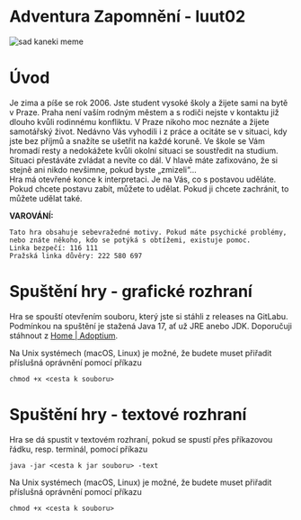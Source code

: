# Adventura Zapomnění - luut02
![sad kaneki meme](https://i.kym-cdn.com/entries/icons/original/000/034/167/donny%27s_theme_cover.png)

# Úvod
Je zima a píše se rok 2006. Jste student vysoké školy a žijete sami na bytě v Praze. Praha není vaším rodným městem a s rodiči nejste v kontaktu již dlouho kvůli rodinnému konfliktu. V Praze nikoho moc neznáte a žijete samotářský život. Nedávno Vás vyhodili i z práce a ocitáte se v situaci, kdy jste bez příjmů a snažíte se ušetřit na každé koruně. Ve škole se Vám hromadí resty a nedokážete kvůli okolní situaci se soustředit na studium. Situaci přestáváte zvládat a nevíte co dál. V hlavě máte zafixováno, že si stejně ani nikdo nevšimne, pokud byste „zmizeli“…  
Hra má otevřené konce k interpretaci. Je na Vás, co s postavou uděláte. Pokud chcete postavu zabít, můžete to udělat. Pokud ji chcete zachránit, to můžete udělat také.


**VAROVÁNÍ:**
```  
Tato hra obsahuje sebevražedné motivy. Pokud máte psychické problémy, nebo znáte někoho, kdo se potýká s obtížemi, existuje pomoc.  
Linka bezpečí: 116 111  
Pražská linka důvěry: 222 580 697  
```

# Spuštění hry - grafické rozhraní
Hra se spouští otevřením souboru, který jste si stáhli z releases na GitLabu. Podmínkou na spuštění je stažená Java 17, ať už JRE anebo JDK. Doporučuji stáhnout z [Home | Adoptium](https://adoptium.net/).

Na Unix systémech (macOS, Linux) je možné, že budete muset přiřadit příslušná oprávnění pomocí příkazu
```   
chmod +x <cesta k souboru>
```   
# Spuštění hry - textové rozhraní
Hra se dá spustit v textovém rozhraní, pokud se spustí přes příkazovou řádku, resp. terminál, pomocí příkazu
```   
java -jar <cesta k jar souboru> -text
```  
Na Unix systémech (macOS, Linux) je možné, že budete muset přiřadit příslušná oprávnění pomocí příkazu
```   
chmod +x <cesta k souboru>
```   